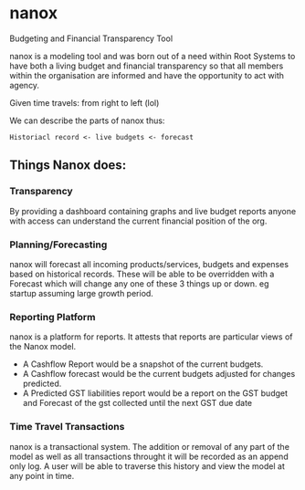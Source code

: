 # nanox
Budgeting and Financial Transparency Tool

nanox is a modeling tool and was born out of a need within Root Systems to have both a living budget and financial transparency so that all members within the organisation are informed and have the opportunity to act with agency.

Given time travels: from right to left (lol)

We can describe the parts of nanox thus:

```
Historiacl record <- live budgets <- forecast
```

## Things Nanox does:

### Transparency
By providing a dashboard containing graphs and live budget reports anyone with access can understand the current financial position of the org.

### Planning/Forecasting
nanox will forecast all incoming products/services, budgets and expenses based on historical records. These will be able to be overridden with a Forecast which will change any one of these 3 things up or down. eg startup assuming large growth period.

### Reporting Platform
nanox is a platform for reports. It attests that reports are particular views of the Nanox model.

 - A Cashflow Report would be a snapshot of the current budgets.
 - A Cashflow forecast would be the current budgets adjusted for changes predicted.
 - A Predicted GST liabilities report would be a report on the GST budget and Forecast of the gst collected until the next GST due date

### Time Travel Transactions
nanox is a transactional system. The addition or removal of any part of the model as well as all transactions throught it will be recorded as an append only log. A user will be able to traverse this history and view the model at any point in time.
